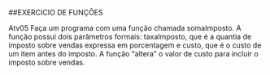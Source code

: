 ##EXERCICIO DE FUNÇÕES

Atv05
Faça um programa com uma função chamada somaImposto. A função possui dois parâmetros formais: taxaImposto, que é a quantia de imposto sobre vendas expressa em porcentagem e custo, que é o custo de um item antes do imposto. A função “altera” o valor de custo para incluir o imposto sobre vendas.